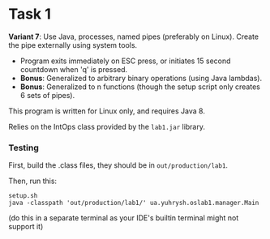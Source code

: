 # Task 1

**Variant 7**: Use Java, processes, named pipes (preferably on Linux). Create the pipe externally using system tools.

* Program exits immediately on ESC press, or initiates 15 second countdown when 'q' is pressed.
* **Bonus**: Generalized to arbitrary binary operations (using Java lambdas).
* **Bonus**: Generalized to n functions (though the setup script only creates 6 sets of pipes).

This program is written for Linux only, and requires Java 8.

Relies on the IntOps class provided by the `lab1.jar` library.

### Testing

First, build the .class files, they should be in `out/production/lab1`.

Then, run this:

```
setup.sh
java -classpath 'out/production/lab1/' ua.yuhrysh.oslab1.manager.Main
```

(do this in a separate terminal as your IDE's builtin terminal might not support it)
